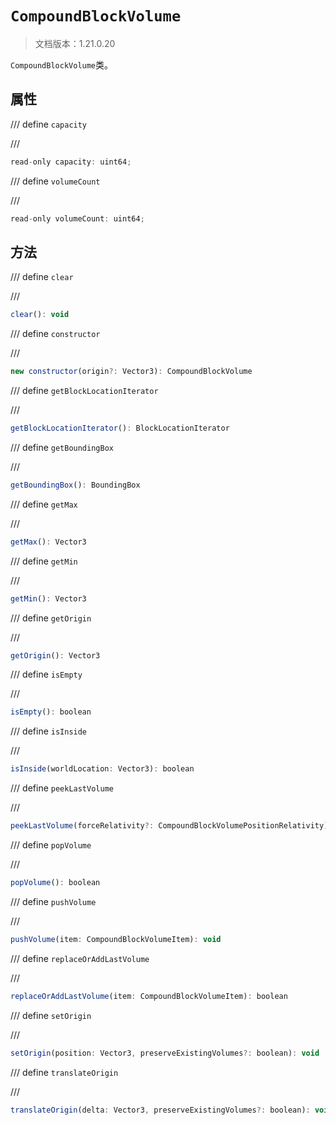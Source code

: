 # `CompoundBlockVolume`

> 文档版本：1.21.0.20

`CompoundBlockVolume`类。

## 属性

/// define
`capacity`


///

```js
read-only capacity: uint64;
```


/// define
`volumeCount`


///

```js
read-only volumeCount: uint64;
```


## 方法

/// define
`clear`


///

```js
clear(): void
```


/// define
`constructor`


///

```js
new constructor(origin?: Vector3): CompoundBlockVolume
```


/// define
`getBlockLocationIterator`


///

```js
getBlockLocationIterator(): BlockLocationIterator
```


/// define
`getBoundingBox`


///

```js
getBoundingBox(): BoundingBox
```


/// define
`getMax`


///

```js
getMax(): Vector3
```


/// define
`getMin`


///

```js
getMin(): Vector3
```


/// define
`getOrigin`


///

```js
getOrigin(): Vector3
```


/// define
`isEmpty`


///

```js
isEmpty(): boolean
```


/// define
`isInside`


///

```js
isInside(worldLocation: Vector3): boolean
```


/// define
`peekLastVolume`


///

```js
peekLastVolume(forceRelativity?: CompoundBlockVolumePositionRelativity): CompoundBlockVolumeItem | undefined
```


/// define
`popVolume`


///

```js
popVolume(): boolean
```


/// define
`pushVolume`


///

```js
pushVolume(item: CompoundBlockVolumeItem): void
```


/// define
`replaceOrAddLastVolume`


///

```js
replaceOrAddLastVolume(item: CompoundBlockVolumeItem): boolean
```


/// define
`setOrigin`


///

```js
setOrigin(position: Vector3, preserveExistingVolumes?: boolean): void
```


/// define
`translateOrigin`


///

```js
translateOrigin(delta: Vector3, preserveExistingVolumes?: boolean): void
```

